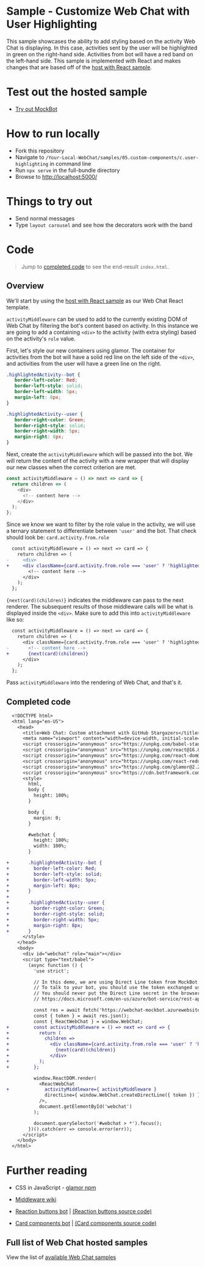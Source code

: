 # Sample - Customize Web Chat with User Highlighting

This sample showcases the ability to add styling based on the activity Web Chat is displaying. In this case, activities sent by the user will be highlighted in green on the right-hand side. Activities from bot will have a red band on the left-hand side. This sample is implemented with React and makes changes that are based off of the [host with React sample](../01.getting-started/e.host-with-react).

# Test out the hosted sample

-  [Try out MockBot](https://microsoft.github.io/BotFramework-WebChat/05.custom-components/c.user-highlighting)

# How to run locally

-  Fork this repository
-  Navigate to `/Your-Local-WebChat/samples/05.custom-components/c.user-highlighting` in command line
-  Run `npx serve` in the full-bundle directory
-  Browse to [http://localhost:5000/](http://localhost:5000/)

# Things to try out

-  Send normal messages
-  Type `layout carousel` and see how the decorators work with the band

# Code

> Jump to [completed code](#completed-code) to see the end-result `index.html`.

## Overview

We'll start by using the [host with React sample](../01.getting-started/e.host-with-react) as our Web Chat React template.

`activityMiddleware` can be used to add to the currently existing DOM of Web Chat by filtering the bot's content based on activity. In this instance we are going to add a containing `<div>` to the activity (with extra styling) based on the activity's `role` value.

First, let's style our new containers using glamor. The container for activities from the bot will have a solid red line on the left side of the `<div>`, and activities from the user will have a green line on the right.

```css
.highlightedActivity--bot {
   border-left-color: Red;
   border-left-style: solid;
   border-left-width: 5px;
   margin-left: 8px;
}

.highlightedActivity--user {
   border-right-color: Green;
   border-right-style: solid;
   border-right-width: 5px;
   margin-right: 8px;
}
```

Next, create the `activityMiddleware` which will be passed into the bot. We will return the content of the activity with a new wrapper that will display our new classes when the correct criterion are met.

```js
const activityMiddleware = () => next => card => {
  return children => (
    <div>
      <!-- content here -->
    </div>
  );
};
```

Since we know we want to filter by the role value in the activity, we will use a ternary statement to differentiate between `'user'` and the bot. That check should look be: `card.activity.from.role`

```diff
  const activityMiddleware = () => next => card => {
    return children => (
-     <div>
+     <div className={card.activity.from.role === 'user' ? 'highlightedActivity--user' : 'highlightedActivity--bot'}>
        <!-- content here -->
      </div>
    );
  };
```

`{next(card)(children)}` indicates the middleware can pass to the next renderer. The subsequent results of those middleware calls will be what is displayed inside the `<div>`. Make sure to add this into `activityMiddleware` like so:

```diff
  const activityMiddleware = () => next => card => {
    return children => (
      <div className={card.activity.from.role === 'user' ? 'highlightedActivity--user' : 'highlightedActivity--bot'}>
-       <!-- content here -->
+       {next(card)(children)}
      </div>
    );
  };
```

Pass `activityMiddleware` into the rendering of Web Chat, and that's it.

## Completed code

```diff
  <!DOCTYPE html>
  <html lang="en-US">
    <head>
      <title>Web Chat: Custom attachment with GitHub Stargazers</title>
      <meta name="viewport" content="width=device-width, initial-scale=1.0" />
      <script crossorigin="anonymous" src="https://unpkg.com/babel-standalone@6/babel.min.js"></script>
      <script crossorigin="anonymous" src="https://unpkg.com/react@16.8.6/umd/react.development.js"></script>
      <script crossorigin="anonymous" src="https://unpkg.com/react-dom@16.8.6/umd/react-dom.development.js"></script>
      <script crossorigin="anonymous" src="https://unpkg.com/react-redux@7.1.0/dist/react-redux.min.js"></script>
      <script crossorigin="anonymous" src="https://unpkg.com/glamor@2.20.40/umd/index.js"></script>
      <script crossorigin="anonymous" src="https://cdn.botframework.com/botframework-webchat/latest/webchat.js"></script>
      <style>
        html,
        body {
          height: 100%;
        }

        body {
          margin: 0;
        }

        #webchat {
          height: 100%;
          width: 100%;
        }

+       .highlightedActivity--bot {
+         border-left-color: Red;
+         border-left-style: solid;
+         border-left-width: 5px;
+         margin-left: 8px;
+       }
+
+       .highlightedActivity--user {
+         border-right-color: Green;
+         border-right-style: solid;
+         border-right-width: 5px;
+         margin-right: 8px;
+       }
      </style>
    </head>
    <body>
      <div id="webchat" role="main"></div>
      <script type="text/babel">
        (async function () {
          'use strict';

          // In this demo, we are using Direct Line token from MockBot.
          // To talk to your bot, you should use the token exchanged using your Direct Line secret.
          // You should never put the Direct Line secret in the browser or client app.
          // https://docs.microsoft.com/en-us/azure/bot-service/rest-api/bot-framework-rest-direct-line-3-0-authentication

          const res = await fetch('https://webchat-mockbot.azurewebsites.net/directline/token', { method: 'POST' });
          const { token } = await res.json();
          const { ReactWebChat } = window.WebChat;
+         const activityMiddleware = () => next => card => {
+           return (
+             children =>
+               <div className={card.activity.from.role === 'user' ? 'highlightedActivity--user' : 'highlightedActivity--bot'}>
+                 {next(card)(children)}
+               </div>
+           );
+         };

          window.ReactDOM.render(
            <ReactWebChat
+             activityMiddleware={ activityMiddleware }
              directLine={ window.WebChat.createDirectLine({ token }) }
            />,
            document.getElementById('webchat')
          );

          document.querySelector('#webchat > *').focus();
        })().catch(err => console.error(err));
      </script>
    </body>
  </html>
```

# Further reading

-  CSS in JavaScript - [glamor npm](https://www.npmjs.com/package/glamor)

-  [Middleware wiki](https://en.wikipedia.org/wiki/Middleware)

-  [Reaction buttons bot](https://microsoft.github.io/BotFramework-WebChat/05.custom-components/d.reaction-buttons) | [(Reaction buttons source code)](https://github.com/microsoft/BotFramework-WebChat/tree/master/samples/05.custom-components/d.reaction-buttons)

-  [Card components bot](https://microsoft.github.io/BotFramework-WebChat/05.custom-components/e.card-components) | [(Card components source code)](https://github.com/microsoft/BotFramework-WebChat/tree/master/samples/05.custom-components/e.card-components)

## Full list of Web Chat hosted samples

View the list of [available Web Chat samples](https://github.com/microsoft/BotFramework-WebChat/tree/master/samples)
